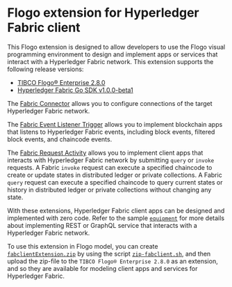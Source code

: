 # Flogo extension for Hyperledger Fabric client

This Flogo extension is designed to allow developers to use the Flogo visual programming environment to design and implement apps or services that interact with a Hyperledger Fabric network.  This extension supports the following release versions:
- [TIBCO Flogo® Enterprise 2.8.0](https://docs.tibco.com/products/tibco-flogo-enterprise-2-8-0)
- [Hyperledger Fabric Go SDK v1.0.0-beta1](https://github.com/hyperledger/fabric-sdk-go)

The [Fabric Connector](connector/fabconnector) allows you to configure connections of the target Hyperledger Fabric network.

The [Fabric Event Listener Trigger](trigger/eventlistener) allows you to implement blockchain apps that listens to Hyperledger Fabric events, including block events, filtered block events, and chaincode events.

The [Fabric Request Activity](activity/fabrequest) allows you to implement client apps that interacts with Hyperledger Fabric network by submitting `query` or `invoke` requests.  A Fabric `invoke` request can execute a specified chaincode to create or update states in distributed ledger or private collections.  A Fabric `query` request can execute a specified chaincode to query current states or history in distributed ledger or private collections without changing any state.

With these extensions, Hyperledger Fabric client apps can be designed and implemented with zero code. Refer to the sample [`equipment`](../samples/equipment) for more details about implementing REST or GraphQL service that interacts with a Hyperledger Fabric network.

To use this extension in Flogo model, you can create [`fabclientExtension.zip`](../fabclientExtension.zip) by using the script [`zip-fabclient.sh`](../zip-fabclient.sh), and then upload the zip-file to the `TIBCO Flogo® Enterprise 2.8.0` as an extension, and so they are available for modeling client apps and services for Hyperledger Fabric.
